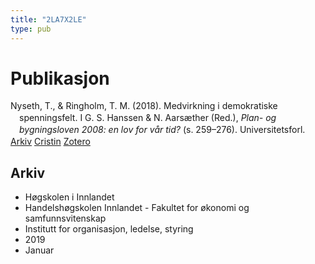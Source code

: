 ```yaml
---
title: "2LA7X2LE"
type: pub
---
```

<h1>Publikasjon</h1>
<article id="csl-bib-container-2LA7X2LE" class="csl-bib-container">
  <div class="csl-bib-body" style="line-height: 1.35; padding-left: 1em; text-indent:-1em;">
  <div class="csl-entry">Nyseth, T., &amp; Ringholm, T. M. (2018). Medvirkning i demokratiske spenningsfelt. I G. S. Hanssen &amp; N. Aars&#xE6;ther (Red.), <i>Plan- og bygningsloven 2008: en lov for v&#xE5;r tid?</i> (s. 259&#x2013;276). Universitetsforl.</div>
</div>
  <div class="csl-bib-buttons">
    <a href="#taxonomy-article-2LA7X2LE" class="csl-bib-button">Arkiv</a>
    <a href="https://app.cristin.no/results/show.jsf?id=1658322" alt="Cristin URL" class="csl-bib-button">Cristin</a>
    <a href="http://zotero.org/groups/5402882/items/2LA7X2LE" alt="Zotero URL" class="csl-bib-button">Zotero</a>
  </div>
  <div id="csl-bib-meta-container-2LA7X2LE"></div>
</article>
<div id="csl-bib-meta-2LA7X2LE" class="csl-bib-meta">
  <article id="taxonomy-article-2LA7X2LE" class="taxonomy-article">
    <h1>Arkiv</h1>
    <ul>
      <li>Høgskolen i Innlandet</li>
      <li>Handelshøgskolen Innlandet - Fakultet for økonomi og samfunnsvitenskap</li>
      <li>Institutt for organisasjon, ledelse, styring</li>
      <li>2019</li>
      <li>Januar</li>
    </ul>
  </article>
</div>
